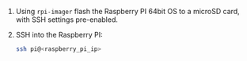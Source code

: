1. Using `rpi-imager` flash the Raspberry PI 64bit OS to a microSD card, with SSH settings pre-enabled.

2. SSH into the Raspberry PI:

   ```bash
   ssh pi@<raspberry_pi_ip>
   ```
